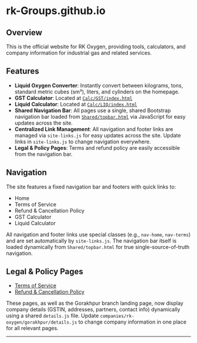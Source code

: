 
# rk-Groups.github.io

## Overview

This is the official website for RK Oxygen, providing tools, calculators, and company information for industrial gas and related services.

## Features
- **Liquid Oxygen Converter**: Instantly convert between kilograms, tons, standard metric cubes (sm³), liters, and cylinders on the homepage.
- **GST Calculator**: Located at [`Calc/GST/index.html`](Calc/GST/index.html)
- **Liquid Calculator**: Located at [`Calc/LIQ/index.html`](Calc/LIQ/index.html)
- **Shared Navigation Bar**: All pages use a single, shared Bootstrap navigation bar loaded from [`Shared/topbar.html`](Shared/topbar.html) via JavaScript for easy updates across the site.
- **Centralized Link Management**: All navigation and footer links are managed via `site-links.js` for easy updates across the site. Update links in `site-links.js` to change navigation everywhere.
- **Legal & Policy Pages**: Terms and refund policy are easily accessible from the navigation bar.

## Navigation
The site features a fixed navigation bar and footers with quick links to:
- Home
- Terms of Service
- Refund & Cancellation Policy
- GST Calculator
- Liquid Calculator

All navigation and footer links use special classes (e.g., `nav-home`, `nav-terms`) and are set automatically by `site-links.js`.
The navigation bar itself is loaded dynamically from `Shared/topbar.html` for true single-source-of-truth navigation.

## Legal & Policy Pages

- [Terms of Service](companies/rk-oxygen/gorakhpur/terms.html)
- [Refund & Cancellation Policy](companies/rk-oxygen/gorakhpur/refund-policy.html)

These pages, as well as the Gorakhpur branch landing page, now display company details (GSTIN, addresses, partners, contact info) dynamically using a shared `details.js` file. Update `companies/rk-oxygen/gorakhpur/details.js` to change company information in one place for all relevant pages.

---

